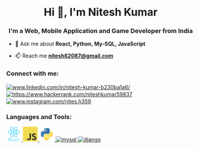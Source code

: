 <h1 align="center">Hi 👋, I'm Nitesh Kumar</h1>
<h3 align="center">I'm a Web, Mobile Application and Game Developer from India</h3>

- 💬 Ask me about **React, Python, My-SQL, JavaScript**

- 📫 Reach me **nitesh62087@gmail.com**

<h3 align="left">Connect with me:</h3>
<p align="left">
<a href="https://www.linkedin.com/in/nitesh-kumar-b230ba1a6/" target="blank"><img align="center" src="https://raw.githubusercontent.com/rahuldkjain/github-profile-readme-generator/master/src/images/icons/Social/linked-in-alt.svg" alt="www.linkedin.com/in/nitesh-kumar-b230ba1a6/" height="30" width="40" /></a>
<a href="https://www.hackerrank.com/niteshkumar59837" target="blank"><img align="center" src="https://raw.githubusercontent.com/rahuldkjain/github-profile-readme-generator/master/src/images/icons/Social/hackerrank.svg" alt="https://www.hackerrank.com/niteshkumar59837" height="30" width="40" /></a>
<a href="https://www.instagram.com/nites.h359/?igshid=NGExMmI2YTkyZg%3D%3D" target="blank"><img align="center" src="https://upload.wikimedia.org/wikipedia/commons/thumb/9/96/Instagram.svg/1200px-Instagram.svg.png" alt="www.instagram.com/nites.h359" height="30" width="40" /></a>
</p>

<h3 align="left">Languages and Tools:</h3>
<p align="left">
  <a href="https://reactjs.org/" target="_blank"> <img src="https://raw.githubusercontent.com/devicons/devicon/master/icons/react/react-original-wordmark.svg" alt="react" width="40" height="40"/> </a>
  <a href="https://developer.mozilla.org/en-US/docs/Web/JavaScript" target="_blank"> <img src="https://raw.githubusercontent.com/devicons/devicon/master/icons/javascript/javascript-original.svg" alt="javascript" width="40" height="40"/> </a>
  <a href="https://www.python.org" target="_blank"> <img src="https://raw.githubusercontent.com/devicons/devicon/master/icons/python/python-original.svg" alt="python" width="40" height="40"/> </a>
<a href="https://www.mysql.com/" target="_blank"> <img src="https://download.logo.wine/logo/MySQL/MySQL-Logo.wine.png" alt="mysql" width="40" height="40"/> </a>
  <a href="https://www.djangoproject.com/" target="_blank"> <img src="https://www.liblogo.com/img-logo/dj3164d344-django-logo-django-logo-png-transparent-amp-svg-vector-freebie-supply.png" alt="django" width="40" height="40"/> </a>
   </p>
